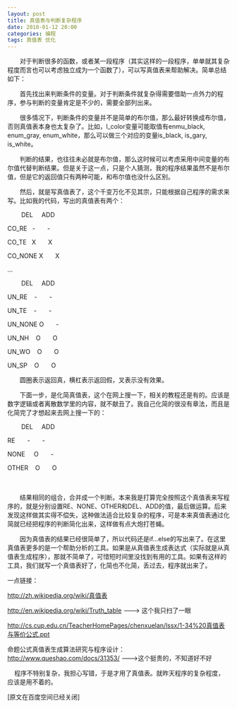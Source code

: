 ```yaml
---
layout: post
title: 真值表与判断复杂程序
date: 2010-01-12 20:00
categories: 编程
tags: 真值表 优化 
---
```



　　对于判断很多的函数，或者某一段程序（其实这样的一段程序，单单就其复杂程度而言也可以考虑独立成为一个函数了），可以写真值表来帮助解决。简单总结如下：

<!-- more -->



　　首先找出来判断条件的变量。对于判断条件就复杂得需要借助一点外力的程序，参与判断的变量肯定是不少的，需要全部列出来。

　　很多情况下，判断条件的变量并不是简单的布尔值，那么最好转换成布尔值，否则真值表本身也太复杂了。比如，l_color变量可能取值有enmu_black, enum_gray, enum_white，那么可以做三个对应的变量is_black, is_gary, is_white。

　　判断的结果，也往往未必就是布尔值，那么这时候可以考虑采用中间变量的布尔值代替判断结果。但是关于这一点，只是个人猜测，我的程序结果虽然不是布尔值，但是它的返回值只有两种可能，和布尔值也没什么区别。

　　然后，就是写真值表了，这个千变万化不见其宗，只能根据自己程序的需求来写。比如我的代码，写出的真值表有两个：

         DEL      ADD

CO_RE    -        -

CO_TE    X        X

CO_NONE X        X

...

         DEL      ADD

UN_RE     -        -

UN_TE     -        -

UN_NONE  O        -

UN_NH     O        O

UN_WO     O        O

UN_SP     O        O

　　圆圈表示返回真，横杠表示返回假，叉表示没有效果。

　　下面一步，是化简真值表，这个在网上搜一下，相关的教程还是有的。应该是数字逻辑或者离散数学里的内容，就不献丑了。我自己化简的很没有章法，而且是化简完了才想起来去网上搜一下的：

         DEL      ADD

RE        -        -

NONE      O        -

OTHER     O        O

　　

　　结果相同的组合，合并成一个判断。本来我是打算完全按照这个真值表来写程序的，就是分别设置RE、NONE、OTHER和DEL、ADD的值，最后做运算。后来发现这样做其实得不偿失，这种做法适合比较复杂的程序，可是本来真值表通过化简就已经把程序的判断简化出来，这样做有点大炮打苍蝇。

　　因为真值表的结果已经很简单了，所以代码还是if...else的写出来了。在这里真值表更多的是一个帮助分析的工具。如果是从真值表生成表达式（实际就是从真值表生成程序），那就不简单了，可惜短时间里没找到有用的工具。如果有这样的工具，我们就写一个真值表好了，化简也不化简，丢过去，程序就出来了。

一点链接：

http://zh.wikipedia.org/wiki/真值表

http://en.wikipedia.org/wiki/Truth_table  ---> 这个我只扫了一眼

http://cs.cup.edu.cn/TeacherHomePages/chenxuelan/lssx/1-34%20真值表与等价公式.ppt

命题公式真值表生成算法研究与程序设计：http://www.queshao.com/docs/31353/ --->这个挺贵的，不知道好不好

     程序不特别复杂，我担心写错，于是才用了真值表。就昨天程序的复杂程度，应该是用不着的。

 

[原文在百度空间已经关闭]

